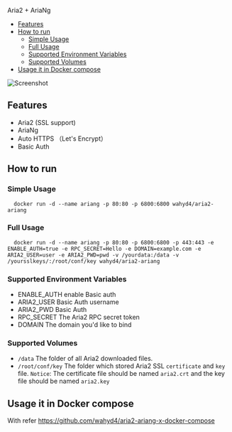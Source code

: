 Aria2 + AriaNg

<!-- TOC -->

- [Features](#features)
- [How to run](#how-to-run)
  - [Simple Usage](#simple-usage)
  - [Full Usage](#full-usage)
  - [Supported Environment Variables](#supported-environment-variables)
  - [Supported Volumes](#supported-volumes)
- [Usage it in Docker compose](#usage-it-in-docker-compose)

<!-- /TOC -->

![Screenshot](https://github.com/wahyd4/aria2-ariang-x-docker-compose/raw/master/images/ariang.png)

## Features

  * Aria2 (SSL support)
  * AriaNg
  * Auto HTTPS （Let's Encrypt）
  * Basic Auth

## How to run

### Simple Usage

```shell
  docker run -d --name ariang -p 80:80 -p 6800:6800 wahyd4/aria2-ariang
```


### Full Usage
```shell
  docker run -d --name ariang -p 80:80 -p 6800:6800 -p 443:443 -e ENABLE_AUTH=true -e RPC_SECRET=Hello -e DOMAIN=example.com -e ARIA2_USER=user -e ARIA2_PWD=pwd -v /yourdata:/data -v /yoursslkeys/:/root/conf/key wahyd4/aria2-ariang
```

### Supported Environment Variables

  * ENABLE_AUTH enable Basic auth
  * ARIA2_USER Basic Auth username
  * ARIA2_PWD Basic Auth
  * RPC_SECRET The Aria2 RPC secret token
  * DOMAIN The domain you'd like to bind


### Supported Volumes
  * `/data` The folder of all Aria2 downloaded files.
  * `/root/conf/key` The folder which stored Aria2 SSL `certificate` and `key` file. `Notice`: The certificate file should be named `aria2.crt` and the key file should be named `aria2.key`


## Usage it in Docker compose

  With refer <https://github.com/wahyd4/aria2-ariang-x-docker-compose>
